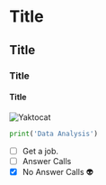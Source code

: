 # Title
## Title
### Title
#### Title
![Yaktocat](https://octodex.github.com/images/privateinvestocat.jpg)
``` python
print('Data Analysis')
```
- [ ] Get a job.
- [ ] Answer Calls
- [x] No Answer Calls 👽
